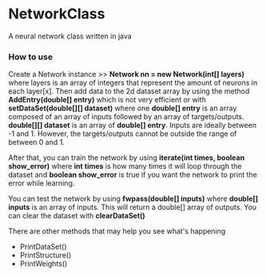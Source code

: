 # NetworkClass
A neural network class written in java

### How to use ###
Create a Network instance >> **Network nn = new Network(int[] layers)** where layers is an array of integers that represent
the amount of neurons in each layer[x]. Then add data to the 2d dataset array by using the method **AddEntry(double[] entry)** which is not very efficient or with **setDataSet(double[][] dataset)** where one **double[] entry** is an array composed of an array of inputs followed by an array of targets/outputs. **double[][] dataset** is an array of **double[] entry**. Inputs are ideally between -1 and 1. However, the targets/outputs cannot be outside the range of between 0 and 1.

After that, you can train the network by using **iterate(int times, boolean show_error)** where **int times** is how many times it will loop through the dataset and **boolean show_error** is true if you want the network to print the error while learning.

You can test the network by using **fwpass(double[] inputs)** where **double[] inputs** is an array of inputs. This will return
a double[] array of outputs. You can clear the dataset with **clearDataSet()**

There are other methods that may help you see what's happening

* PrintDataSet()
* PrintStructure()
* PrintWeights()
